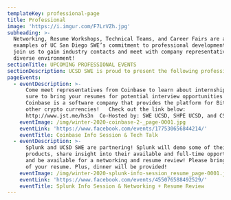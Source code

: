 ```yaml
---
templateKey: professional-page
title: Professional
image: 'https://i.imgur.com/F7LrVZh.jpg'
subheading: >-
  Networking, Resume Workshops, Technical Teams, and Career Fairs are all
  examples of UC San Diego SWE’s commitment to professional development. Come
  join us to gain industry contacts and meet with company representatives in a
  diverse environment!
sectionTitle: UPCOMING PROFESSIONAL EVENTS
sectionDescription: UCSD SWE is proud to present the following professional events!
pageEvents:
  - eventDescription: >-
      Come meet representatives from Coinbase to learn about internships! Make
      sure to bring your resumes for potential interview opportunities! 
      Coinbase is a software company that provides the platform for Bitcoin and
      other crypto currencies!   Check out the link below:
      http://www.jst.me/hs3n  Co-Hosted by: SWE UCSD, SHPE UCSD, and CSES UCSD
    eventImage: /img/winter-2020-coinbase-2-_page-0001.jpg
    eventLink: 'https://www.facebook.com/events/177530656844214/'
    eventTitle: Coinbase Info Session & Tech Talk
  - eventDescription: >-
      Splunk and UCSD SWE are partnering! Splunk will demo some of their
      products, share insight into their available and full-time opportunities,
      and be available for a networking and resume review! Please bring a copy
      of your resume. Plus, dinner will be provided!
    eventImage: /img/winter-2020-splunk-info-session_resume_page-0001.jpg
    eventLink: 'https://www.facebook.com/events/455076588492529/'
    eventTitle: Splunk Info Session & Networking + Resume Review
---
```


